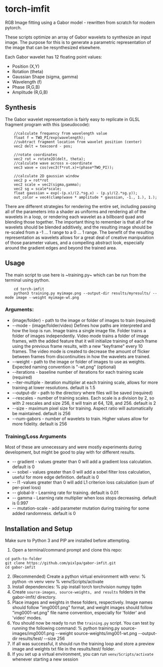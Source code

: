 # torch-imfit
RGB Image fitting using a Gabor model - rewritten from scratch for modern pytorch.

These scripts optimize an array of Gabor wavelets to synthesize an input image. The purpose for this is to generate a parametric representation of the image that can be resynthesized elsewhere. 

Each Gabor wavelet has 12 floating point values:
- Position (X,Y)
- Rotation (theta)
- Gaussian Shape (sigma, gamma)
- Wavelength (f)
- Phase (R,G,B)
- Amplitude (R,G,B)

## Synthesis
The Gabor wavelet representation is fairly easy to replicate in GLSL fragment program with this (pseudocode):
~~~
    //calculate frequency from wavelength value
    float f = TWO_PI/exp(wavelength);
    //subtract fragment location from wavelet position (center)
    vec2 delt = texcoord - pos;

    //rotate coordinates
    vec2 rot = rotate2D(delt, theta);
    //calculate wave across x-coordinate
	vec3 wave = cos(vec3(f*rot.x)+(phase*TWO_PI));
    
    //calculate 2D gaussian window
	vec2 p = rot*rot
    vec2 scale = vec2(sigma,gamma);
    vec2 sg = scale*scale;
    float gaussian = exp(-(p.x)/(2.*sg.x) - (p.y)/(2.*sg.y));
	out_color = vec4(clamp(wave * amplitude * gaussian, -1., 1.), 1.);
~~~

There are different strategies for rendering the entire set, including passing all of the parameters into a shader as uniforms and rendering all of the wavelets in a loop, or rendering each wavelet as a billboard quad and blending those together. The important thing to remember is that all of the wavelets should be blended additively, and the resulting image should be re-scaled from a -1 … 1 range to a 0 … 1 range.
The benefit of the resulting representation as wavelets allows for a great deal of creative manipulation of those parameter values, and a compelling abstract look, especially around the gradient edges and beyond the trained area.

## Usage
The main script to use here is ~training.py~ which can be run from the terminal using python.
~~~
    cd torch-imfit
    python3 training.py myimage.png --output-dir results/myresults/ --mode image --weight myimage-wt.png
~~~
### Arguments:
+ (image/folder) - path to the image or folder of images to train (required)
+ --mode - (image/folder/video) Defines how paths are interpreted and how the loop is run. Image trains a single image file. Folder trains a folder of images independently. Video mode trains a folder of image frames, with the added feature that it will initialize training of each frame using the previous frame results, with a new "keyframe" every 10 frames. The video mode is created to decrease the amount of flicker between frames from discontinuities in how the wavelets are trained.
+ --weight - path to the image or folder of images to use as weights. Expected naming convention is "<imagename>-wt.png" (optional)
+ --iterations - baseline number of iterations for each training scale (required)
+ --iter-multiple - iteration multiplier at each training scale, allows for more training at lower resolutions. default is 1.5
+ --output-dir - path to the directory where files will be saved (required)
+ --rescales - number of training scales. Each scale is a division by 2, so with 2 rescales and size 256, it will train at 64, 128, and 256. default is 2
+ --size - maximum pixel size for training. Aspect ratio will automatically be maintained. default is 256
+ --num-gabors - number of wavelets to train. Higher values allow for more fidelity. default is 256
### Training/Loss Arguments
Most of these are unnecessary and were mostly experiments during development, but might be good to play with for different results.
+ -- gradient - values greater than 0 will add a gradient loss calculation. default is 0
+ -- sobel - values greater than 0 will add a sobel filter loss calculation, useful for more edge definition. default is 0
+ -- l1 -values greater than 0 will add L1 criterion loss calculation (sum of per-pixel loss)
+ -- global-lr - Learning rate for training. default is 0.01
+ -- gamma - Learning rate multiplier when loss stops decreasing. default is 0.997
+ -- mutation-scale - add parameter mutation during training for some added randomness. default is 0

## Installation and Setup
Make sure to Python 3 and PIP are installed before attempting.
1. Open a terminal/command prompt and clone this repo:
~~~
cd path-to-folder
git clone https://github.com/pixlpa/gabor-imfit.git
cd gabor-imfit
~~~
2. (Recommended) Create a python virtual environment with venv:
    % python -m venv venv
    % venv/Scripts/activate
3. Install dependencies:
    % pip install torch torchvision numpy tqdm
4. Create `source-images, source-weights, and results` folders in the gabor-imfit/ directory.
5. Place images and weights in these folders, respectively. Image names should follow "img0001.png" format, and weight images should follow "img0001-wt.png" file name convention, especially for 'folder' and 'video' modes.
6. You should now be ready to run the `training.py` script. You can test by running the following command:
    % python training.py source-images/img0001.png --weight source-weights/img001-wt.png --output-dir results/test/ --size 256
7. If all was successful, it should run the training loop and store a preview image and weights txt file in the results/test/ folder. 
8. If you set up a virtual environment, you can run `venv/Scripts/activate` whenever starting a new session